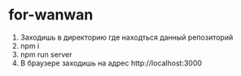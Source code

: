 # for-wanwan
1. Заходишь в директорию где находться данный репозиторий
2. npm i
3. npm run server
4. В браузере заходишь на адрес http://localhost:3000
